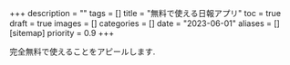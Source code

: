 +++
description = ""
tags = []
title = "無料で使える日報アプリ"
toc = true
draft = true
images = []
categories = []
date = "2023-06-01"
aliases = []
[sitemap]
  priority = 0.9
+++

完全無料で使えることをアピールします.
